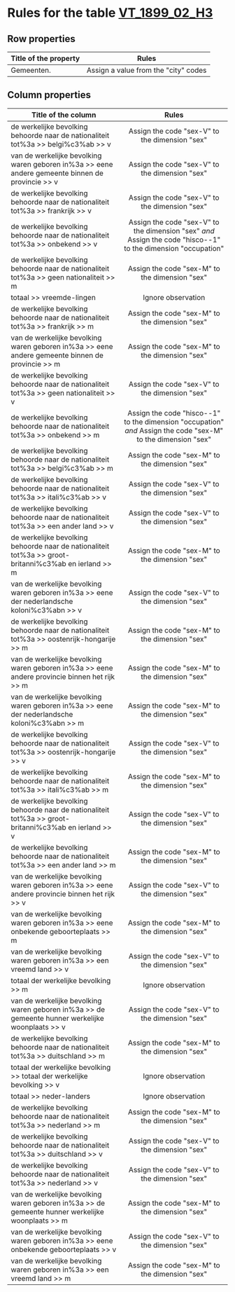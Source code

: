 # Rules for the table [VT_1899_02_H3](https://github.com/cgueret/DataDump/blob/master/xls-marked/VT_1899_02_H3_marked.xls?raw=true)
## Row properties
| Title of the property | Rules |
| --------------------- |:-----:|
| Gemeenten. | Assign a value from the "city" codes |
## Column properties
| Title of the column | Rules |
| --------------------- |:-----:|
| de werkelijke bevolking behoorde naar de nationaliteit tot%3a >> belgi%c3%ab >> v | Assign the code "sex-V" to the dimension "sex" |
| van de werkelijke bevolking waren geboren in%3a >> eene andere gemeente binnen de provincie >> v | Assign the code "sex-V" to the dimension "sex" |
| de werkelijke bevolking behoorde naar de nationaliteit tot%3a >> frankrijk >> v | Assign the code "sex-V" to the dimension "sex" |
| de werkelijke bevolking behoorde naar de nationaliteit tot%3a >> onbekend >> v | Assign the code "sex-V" to the dimension "sex" *and* Assign the code "hisco--1" to the dimension "occupation" |
| de werkelijke bevolking behoorde naar de nationaliteit tot%3a >> geen nationaliteit >> m | Assign the code "sex-M" to the dimension "sex" |
| totaal >> vreemde-lingen | Ignore observation |
| de werkelijke bevolking behoorde naar de nationaliteit tot%3a >> frankrijk >> m | Assign the code "sex-M" to the dimension "sex" |
| van de werkelijke bevolking waren geboren in%3a >> eene andere gemeente binnen de provincie >> m | Assign the code "sex-M" to the dimension "sex" |
| de werkelijke bevolking behoorde naar de nationaliteit tot%3a >> geen nationaliteit >> v | Assign the code "sex-V" to the dimension "sex" |
| de werkelijke bevolking behoorde naar de nationaliteit tot%3a >> onbekend >> m | Assign the code "hisco--1" to the dimension "occupation" *and* Assign the code "sex-M" to the dimension "sex" |
| de werkelijke bevolking behoorde naar de nationaliteit tot%3a >> belgi%c3%ab >> m | Assign the code "sex-M" to the dimension "sex" |
| de werkelijke bevolking behoorde naar de nationaliteit tot%3a >> itali%c3%ab >> v | Assign the code "sex-V" to the dimension "sex" |
| de werkelijke bevolking behoorde naar de nationaliteit tot%3a >> een ander land >> v | Assign the code "sex-V" to the dimension "sex" |
| de werkelijke bevolking behoorde naar de nationaliteit tot%3a >> groot-britanni%c3%ab en ierland >> m | Assign the code "sex-M" to the dimension "sex" |
| van de werkelijke bevolking waren geboren in%3a >> eene der nederlandsche koloni%c3%abn >> v | Assign the code "sex-V" to the dimension "sex" |
| de werkelijke bevolking behoorde naar de nationaliteit tot%3a >> oostenrijk-hongarije >> m | Assign the code "sex-M" to the dimension "sex" |
| van de werkelijke bevolking waren geboren in%3a >> eene andere provincie binnen het rijk >> m | Assign the code "sex-M" to the dimension "sex" |
| van de werkelijke bevolking waren geboren in%3a >> eene der nederlandsche koloni%c3%abn >> m | Assign the code "sex-M" to the dimension "sex" |
| de werkelijke bevolking behoorde naar de nationaliteit tot%3a >> oostenrijk-hongarije >> v | Assign the code "sex-V" to the dimension "sex" |
| de werkelijke bevolking behoorde naar de nationaliteit tot%3a >> itali%c3%ab >> m | Assign the code "sex-M" to the dimension "sex" |
| de werkelijke bevolking behoorde naar de nationaliteit tot%3a >> groot-britanni%c3%ab en ierland >> v | Assign the code "sex-V" to the dimension "sex" |
| de werkelijke bevolking behoorde naar de nationaliteit tot%3a >> een ander land >> m | Assign the code "sex-M" to the dimension "sex" |
| van de werkelijke bevolking waren geboren in%3a >> eene andere provincie binnen het rijk >> v | Assign the code "sex-V" to the dimension "sex" |
| van de werkelijke bevolking waren geboren in%3a >> eene onbekende geboorteplaats >> m | Assign the code "sex-M" to the dimension "sex" |
| van de werkelijke bevolking waren geboren in%3a >> een vreemd land >> v | Assign the code "sex-V" to the dimension "sex" |
| totaal der werkelijke bevolking >> m | Ignore observation |
| van de werkelijke bevolking waren geboren in%3a >> de gemeente hunner werkelijke woonplaats >> v | Assign the code "sex-V" to the dimension "sex" |
| de werkelijke bevolking behoorde naar de nationaliteit tot%3a >> duitschland >> m | Assign the code "sex-M" to the dimension "sex" |
| totaal der werkelijke bevolking >> totaal der werkelijke bevolking >> v | Ignore observation |
| totaal >> neder-landers | Ignore observation |
| de werkelijke bevolking behoorde naar de nationaliteit tot%3a >> nederland >> m | Assign the code "sex-M" to the dimension "sex" |
| de werkelijke bevolking behoorde naar de nationaliteit tot%3a >> duitschland >> v | Assign the code "sex-V" to the dimension "sex" |
| de werkelijke bevolking behoorde naar de nationaliteit tot%3a >> nederland >> v | Assign the code "sex-V" to the dimension "sex" |
| van de werkelijke bevolking waren geboren in%3a >> de gemeente hunner werkelijke woonplaats >> m | Assign the code "sex-M" to the dimension "sex" |
| van de werkelijke bevolking waren geboren in%3a >> eene onbekende geboorteplaats >> v | Assign the code "sex-V" to the dimension "sex" |
| van de werkelijke bevolking waren geboren in%3a >> een vreemd land >> m | Assign the code "sex-M" to the dimension "sex" |
